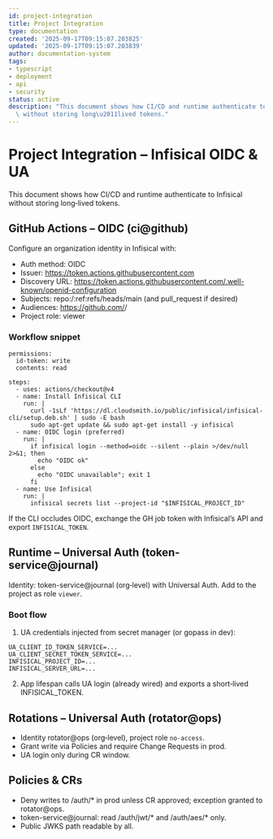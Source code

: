 ```yaml
---
id: project-integration
title: Project Integration
type: documentation
created: '2025-09-17T09:15:07.203825'
updated: '2025-09-17T09:15:07.203839'
author: documentation-system
tags:
- typescript
- deployment
- api
- security
status: active
description: "This document shows how CI/CD and runtime authenticate to Infisical\
  \ without storing long\u2011lived tokens."
---
```


# Project Integration – Infisical OIDC & UA

This document shows how CI/CD and runtime authenticate to Infisical without storing long‑lived tokens.

## GitHub Actions – OIDC (ci@github)

Configure an organization identity in Infisical with:

- Auth method: OIDC
- Issuer: https://token.actions.githubusercontent.com
- Discovery URL: https://token.actions.githubusercontent.com/.well-known/openid-configuration
- Subjects: repo:<OWNER>/<REPO>:ref:refs/heads/main (and pull_request if desired)
- Audiences: https://github.com/<OWNER>/<REPO>
- Project role: viewer

### Workflow snippet

```
permissions:
  id-token: write
  contents: read

steps:
  - uses: actions/checkout@v4
  - name: Install Infisical CLI
    run: |
      curl -1sLf 'https://dl.cloudsmith.io/public/infisical/infisical-cli/setup.deb.sh' | sudo -E bash
      sudo apt-get update && sudo apt-get install -y infisical
  - name: OIDC login (preferred)
    run: |
      if infisical login --method=oidc --silent --plain >/dev/null 2>&1; then
        echo "OIDC ok"
      else
        echo "OIDC unavailable"; exit 1
      fi
  - name: Use Infisical
    run: |
      infisical secrets list --project-id "$INFISICAL_PROJECT_ID"
```

If the CLI occludes OIDC, exchange the GH job token with Infisical’s API and export `INFISICAL_TOKEN`.

## Runtime – Universal Auth (token-service@journal)

Identity: token-service@journal (org‑level) with Universal Auth. Add to the project as role `viewer`.

### Boot flow

1) UA credentials injected from secret manager (or gopass in dev):

```
UA_CLIENT_ID_TOKEN_SERVICE=...
UA_CLIENT_SECRET_TOKEN_SERVICE=...
INFISICAL_PROJECT_ID=...
INFISICAL_SERVER_URL=...
```

2) App lifespan calls UA login (already wired) and exports a short‑lived INFISICAL_TOKEN.

## Rotations – Universal Auth (rotator@ops)

- Identity rotator@ops (org‑level), project role `no-access`.
- Grant write via Policies and require Change Requests in prod.
- UA login only during CR window.

## Policies & CRs

- Deny writes to /auth/* in prod unless CR approved; exception granted to rotator@ops.
- token-service@journal: read /auth/jwt/* and /auth/aes/* only.
- Public JWKS path readable by all.

